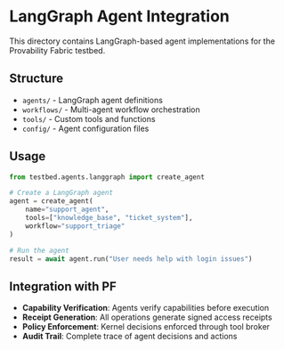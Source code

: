 # LangGraph Agent Integration

This directory contains LangGraph-based agent implementations for the Provability Fabric testbed.

## Structure

- `agents/` - LangGraph agent definitions
- `workflows/` - Multi-agent workflow orchestration
- `tools/` - Custom tools and functions
- `config/` - Agent configuration files

## Usage

```python
from testbed.agents.langgraph import create_agent

# Create a LangGraph agent
agent = create_agent(
    name="support_agent",
    tools=["knowledge_base", "ticket_system"],
    workflow="support_triage"
)

# Run the agent
result = await agent.run("User needs help with login issues")
```

## Integration with PF

- **Capability Verification**: Agents verify capabilities before execution
- **Receipt Generation**: All operations generate signed access receipts
- **Policy Enforcement**: Kernel decisions enforced through tool broker
- **Audit Trail**: Complete trace of agent decisions and actions
